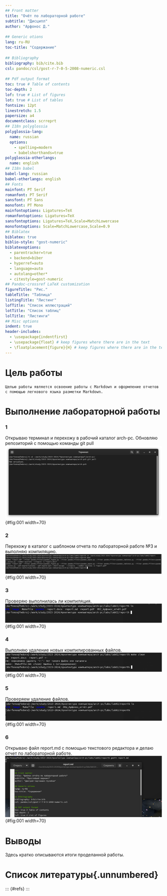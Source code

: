 ```yaml
---
## Front matter
title: "Очёт по лабораторной работе"
subtitle: "Дисципл"
author: "Арфонос Д."

## Generic otions
lang: ru-RU
toc-title: "Содержание"

## Bibliography
bibliography: bib/cite.bib
csl: pandoc/csl/gost-r-7-0-5-2008-numeric.csl

## Pdf output format
toc: true # Table of contents
toc-depth: 2
lof: true # List of figures
lot: true # List of tables
fontsize: 12pt
linestretch: 1.5
papersize: a4
documentclass: scrreprt
## I18n polyglossia
polyglossia-lang:
  name: russian
  options:
	- spelling=modern
	- babelshorthands=true
polyglossia-otherlangs:
  name: english
## I18n babel
babel-lang: russian
babel-otherlangs: english
## Fonts
mainfont: PT Serif
romanfont: PT Serif
sansfont: PT Sans
monofont: PT Mono
mainfontoptions: Ligatures=TeX
romanfontoptions: Ligatures=TeX
sansfontoptions: Ligatures=TeX,Scale=MatchLowercase
monofontoptions: Scale=MatchLowercase,Scale=0.9
## Biblatex
biblatex: true
biblio-style: "gost-numeric"
biblatexoptions:
  - parentracker=true
  - backend=biber
  - hyperref=auto
  - language=auto
  - autolang=other*
  - citestyle=gost-numeric
## Pandoc-crossref LaTeX customization
figureTitle: "Рис."
tableTitle: "Таблица"
listingTitle: "Листинг"
lofTitle: "Список иллюстраций"
lotTitle: "Список таблиц"
lolTitle: "Листинги"
## Misc options
indent: true
header-includes:
  - \usepackage{indentfirst}
  - \usepackage{float} # keep figures where there are in the text
  - \floatplacement{figure}{H} # keep figures where there are in the text
---
```


# Цель работы

    Целью работы является освоение работы с Markdown и оформление отчетов с помощью легкового языка разметки Markdown.

# Выполнение лабораторной работы
### 1
Открываю терминал и перехожу в рабочий каталог arch-pc. Обновляю репозиторий с помощью команды git pull
![Обновление репозитория и перемещение между файлами](image/1.png){#fig:001 width=70}

### 2
Перехожу в каталог с шаблоном отчета по лабораторной работе №3 и выполняю компиляцию.
 ![компиляция шаблона](image/2.png){#fig:001 width=70}

### 3
Проверяю выполнилась ли компиляция.
![Проверка на выполнение компиляции](image/3.png){#fig:001 width=70}

### 4
Выполняю удаление новых компилированных файлов.
![Удаление компилированных файлов](image/4.png){#fig:001 width=70}

### 5
Проверяем удаление файлов.
![Проверка на удаление](image/5.png){#fig:001 width=70}

### 6
Открываю файл report.md с помощью текстового редактора и делаю отчет по лабораторной работе.
![Открытие редактора и заполнение отчета](image/6.png){#fig:001 width=70}

# Выводы

Здесь кратко описываются итоги проделанной работы.

# Список литературы{.unnumbered}

::: {#refs}
:::
